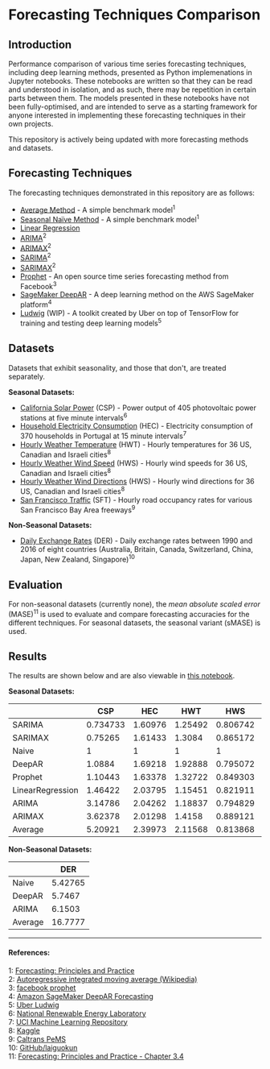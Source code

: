 # Forecasting Techniques Comparison

## Introduction

Performance comparison of various time series forecasting techniques, including deep learning methods, presented as Python implemenations in Jupyter notebooks. These notebooks are written so that they can be read and understood in isolation, and as such, there may be repetition in certain parts between them. The models presented in these notebooks have not been fully-optimised, and are intended to serve as a starting framework for anyone interested in implementing these forecasting techniques in their own projects.

This repository is actively being updated with more forecasting methods and datasets.

## Forecasting Techniques

The forecasting techniques demonstrated in this repository are as follows:
- [Average Method](Average) - A simple benchmark model<sup>1</sup>
- [Seasonal Naïve Method](Naive) - A simple benchmark model<sup>1</sup>
- [Linear Regression](LinearRegression)
- [ARIMA](ARIMA)<sup>2</sup>
- [ARIMAX](ARIMAX)<sup>2</sup>
- [SARIMA](SARIMA)<sup>2</sup>
- [SARIMAX](SARIMAX)<sup>2</sup>
- [Prophet](Prophet) - An open source time series forecasting method from Facebook<sup>3</sup>
- [SageMaker DeepAR](DeepAR) - A deep learning method on the AWS SageMaker platform<sup>4</sup>
- [Ludwig](Ludwig) (WIP) - A toolkit created by Uber on top of TensorFlow for training and testing deep learning models<sup>5</sup> 

## Datasets

Datasets that exhibit seasonality, and those that don't, are treated separately.

**Seasonal Datasets:**
- [California Solar Power](datasets/california-solar-power.ipynb) (CSP) - Power output of 405 photovoltaic power stations at five minute intervals<sup>6</sup>
- [Household Electricity Consumption](datasets/household-electricity-consumption.ipynb) (HEC) - Electricity consumption of 370 households in Portugal at 15 minute intervals<sup>7</sup>
- [Hourly Weather Temperature](datasets/hourly-weather.ipynb) (HWT) - Hourly temperatures for 36 US, Canadian and Israeli cities<sup>8</sup>
- [Hourly Weather Wind Speed](datasets/hourly-weather.ipynb) (HWS) - Hourly wind speeds for 36 US, Canadian and Israeli cities<sup>8</sup>
- [Hourly Weather Wind Directions](datasets/hourly-weather.ipynb) (HWS) - Hourly wind directions for 36 US, Canadian and Israeli cities<sup>8</sup>
- [San Francisco Traffic](datasets/san-francisco-traffic.ipynb) (SFT) - Hourly road occupancy rates for various San Francisco Bay Area freeways<sup>9</sup>

**Non-Seasonal Datasets:**
- [Daily Exchange Rates](datasets/daily-exchange-rates.ipynb) (DER) - Daily exchange rates between 1990 and 2016 of eight countries (Australia, Britain, Canada, Switzerland, China, Japan, New Zealand, Singapore)<sup>10</sup>

## Evaluation

For non-seasonal datasets (currently none), the *mean absolute scaled error* (MASE)<sup>11</sup> is used to evaluate and compare forecasting accuracies for the different techniques. For seasonal datasets, the seasonal variant (sMASE) is used.

## Results

The results are shown below and are also viewable in [this notebook](model-performance-comparisons.ipynb).

**Seasonal Datasets:**

||CSP|HEC|HWT|HWS|HWD|SFT|
|---|---|---|---|---|---|---|
|SARIMA|0.734733|1.60976|1.25492|0.806742|0.713394|1.06255|
|SARIMAX|0.75265|1.61433|1.3084|0.865172|0.731366|1.1555|
|Naive|1|1|1|1|1|1|
|DeepAR|1.0884|1.69218|1.92888|0.795072|0.754109|0.717766|
|Prophet|1.10443|1.63378|1.32722|0.849303|0.999691|1.4419|
|LinearRegression|1.46422|2.03795|1.15451|0.821911|0.830871|1.51436|
|ARIMA|3.14786|2.04262|1.18837|0.794829|0.838663|1.26169|
|ARIMAX|3.62378|2.01298|1.4158|0.889121|0.875279|1.40512|
|Average|5.20921|2.39973|2.11568|0.813868|0.878027|1.95147|


**Non-Seasonal Datasets:**

||DER|
|---|---|
|Naive|5.42765|
|DeepAR|5.7467|
|ARIMA|6.1503|
|Average|16.7777|

---
#### References:<br>
1: [Forecasting: Principles and Practice](https://otexts.org/fpp2/simple-methods.html)<br>
2: [Autoregressive integrated moving average (Wikipedia)](https://en.wikipedia.org/wiki/Autoregressive_integrated_moving_average)<br>
3: [facebook prophet](https://github.com/facebook/prophet)<br>
4: [Amazon SageMaker DeepAR Forecasting](https://docs.aws.amazon.com/sagemaker/latest/dg/deepar.html)<br>
5: [Uber Ludwig](https://github.com/uber/ludwig/)<br>
6: [National Renewable Energy Laboratory](https://www.nrel.gov/grid/solar-power-data.html)<br>
7: [UCI Machine Learning Repository](https://archive.ics.uci.edu/ml/datasets/ElectricityLoadDiagrams20112014)<br>
8: [Kaggle](https://www.kaggle.com/selfishgene/historical-hourly-weather-data/home)<br>
9: [Caltrans PeMS](http://pems.dot.ca.gov)<br>
10: [GitHub/laiguokun](https://github.com/laiguokun/multivariate-time-series-data/tree/master/exchange_rate)<br>
11: [Forecasting: Principles and Practice - Chapter 3.4](https://otexts.org/fpp2/accuracy.html)<br>
